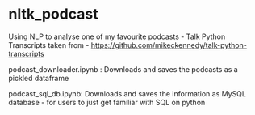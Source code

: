 # nltk_podcast
Using NLP to analyse one of my favourite podcasts - Talk Python
Transcripts taken from - https://github.com/mikeckennedy/talk-python-transcripts

podcast_downloader.ipynb : Downloads and saves the podcasts as a pickled dataframe

podcast_sql_db.ipynb: Downloads and saves the information as MySQL database - for users to just get familiar with SQL on python
